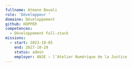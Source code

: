 ```yaml
---
fullname: Atmane Bouali
role: 'Développeur '
domaine: Développement
github: HOPPER
competences:
  - Développement Full-stack
missions:
  - start: 2023-10-05
    end: 2027-10-28
    status: admin
    employer: ANJE – l’Atelier Numérique de la Justice
---
```


